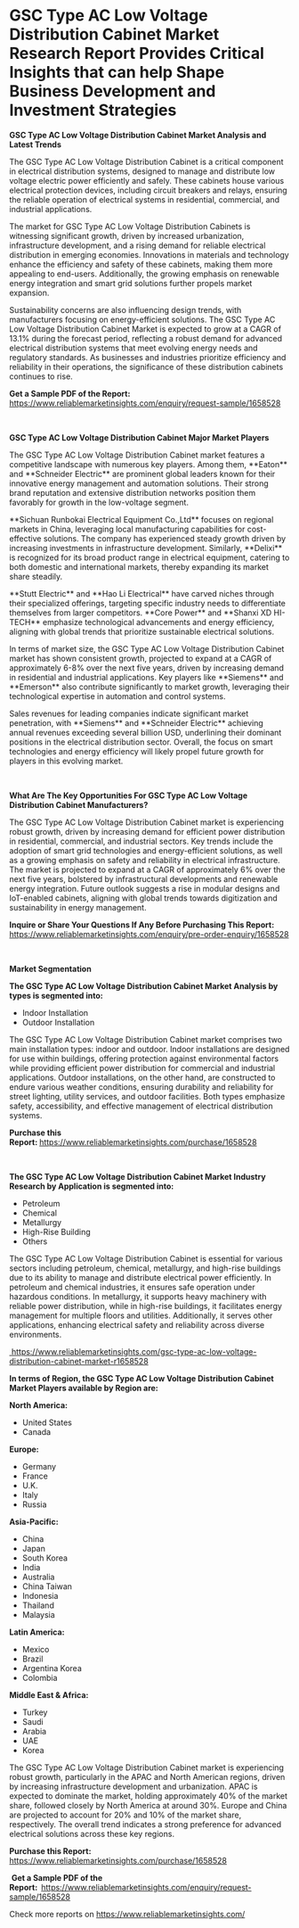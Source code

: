 <p><h1>GSC Type AC Low Voltage Distribution Cabinet Market Research Report Provides Critical Insights that can help Shape Business Development and Investment Strategies</h1></p><p><strong>GSC Type AC Low Voltage Distribution Cabinet Market Analysis and Latest Trends</strong></p>
<p><p>The GSC Type AC Low Voltage Distribution Cabinet is a critical component in electrical distribution systems, designed to manage and distribute low voltage electric power efficiently and safely. These cabinets house various electrical protection devices, including circuit breakers and relays, ensuring the reliable operation of electrical systems in residential, commercial, and industrial applications.</p><p>The market for GSC Type AC Low Voltage Distribution Cabinets is witnessing significant growth, driven by increased urbanization, infrastructure development, and a rising demand for reliable electrical distribution in emerging economies. Innovations in materials and technology enhance the efficiency and safety of these cabinets, making them more appealing to end-users. Additionally, the growing emphasis on renewable energy integration and smart grid solutions further propels market expansion.</p><p>Sustainability concerns are also influencing design trends, with manufacturers focusing on energy-efficient solutions. The GSC Type AC Low Voltage Distribution Cabinet Market is expected to grow at a CAGR of 13.1% during the forecast period, reflecting a robust demand for advanced electrical distribution systems that meet evolving energy needs and regulatory standards. As businesses and industries prioritize efficiency and reliability in their operations, the significance of these distribution cabinets continues to rise.</p></p>
<p><strong>Get a Sample PDF of the Report:&nbsp;</strong> <a href="https://www.reliablemarketinsights.com/enquiry/request-sample/1658528?utm_campaign=2939&utm_medium=2&utm_source=Github&utm_content=ia&utm_term=23032025&utm_id=gsc-type-ac-low-voltage-distribution-cabinet">https://www.reliablemarketinsights.com/enquiry/request-sample/1658528</a></p>
<p>&nbsp;</p>
<p><strong>GSC Type AC Low Voltage Distribution Cabinet Major Market Players</strong></p>
<p><p>The GSC Type AC Low Voltage Distribution Cabinet market features a competitive landscape with numerous key players. Among them, **Eaton** and **Schneider Electric** are prominent global leaders known for their innovative energy management and automation solutions. Their strong brand reputation and extensive distribution networks position them favorably for growth in the low-voltage segment.</p><p>**Sichuan Runbokai Electrical Equipment Co.,Ltd** focuses on regional markets in China, leveraging local manufacturing capabilities for cost-effective solutions. The company has experienced steady growth driven by increasing investments in infrastructure development. Similarly, **Delixi** is recognized for its broad product range in electrical equipment, catering to both domestic and international markets, thereby expanding its market share steadily.</p><p>**Stutt Electric** and **Hao Li Electrical** have carved niches through their specialized offerings, targeting specific industry needs to differentiate themselves from larger competitors. **Core Power** and **Shanxi XD HI-TECH** emphasize technological advancements and energy efficiency, aligning with global trends that prioritize sustainable electrical solutions.</p><p>In terms of market size, the GSC Type AC Low Voltage Distribution Cabinet market has shown consistent growth, projected to expand at a CAGR of approximately 6-8% over the next five years, driven by increasing demand in residential and industrial applications. Key players like **Siemens** and **Emerson** also contribute significantly to market growth, leveraging their technological expertise in automation and control systems.</p><p>Sales revenues for leading companies indicate significant market penetration, with **Siemens** and **Schneider Electric** achieving annual revenues exceeding several billion USD, underlining their dominant positions in the electrical distribution sector. Overall, the focus on smart technologies and energy efficiency will likely propel future growth for players in this evolving market.</p></p>
<p>&nbsp;</p>
<p><strong>What Are The Key Opportunities For GSC Type AC Low Voltage Distribution Cabinet Manufacturers?</strong></p>
<p><p>The GSC Type AC Low Voltage Distribution Cabinet market is experiencing robust growth, driven by increasing demand for efficient power distribution in residential, commercial, and industrial sectors. Key trends include the adoption of smart grid technologies and energy-efficient solutions, as well as a growing emphasis on safety and reliability in electrical infrastructure. The market is projected to expand at a CAGR of approximately 6% over the next five years, bolstered by infrastructural developments and renewable energy integration. Future outlook suggests a rise in modular designs and IoT-enabled cabinets, aligning with global trends towards digitization and sustainability in energy management.</p></p>
<p><strong>Inquire or Share Your Questions If Any Before Purchasing This Report:</strong> <a href="https://www.reliablemarketinsights.com/enquiry/pre-order-enquiry/1658528?utm_campaign=2939&utm_medium=2&utm_source=Github&utm_content=ia&utm_term=23032025&utm_id=gsc-type-ac-low-voltage-distribution-cabinet">https://www.reliablemarketinsights.com/enquiry/pre-order-enquiry/1658528</a></p>
<p>&nbsp;</p>
<p><strong>Market Segmentation</strong></p>
<p><strong>The GSC Type AC Low Voltage Distribution Cabinet Market Analysis by types is segmented into:</strong></p>
<p><ul><li>Indoor Installation</li><li>Outdoor Installation</li></ul></p>
<p><p>The GSC Type AC Low Voltage Distribution Cabinet market comprises two main installation types: indoor and outdoor. Indoor installations are designed for use within buildings, offering protection against environmental factors while providing efficient power distribution for commercial and industrial applications. Outdoor installations, on the other hand, are constructed to endure various weather conditions, ensuring durability and reliability for street lighting, utility services, and outdoor facilities. Both types emphasize safety, accessibility, and effective management of electrical distribution systems.</p></p>
<p><strong>Purchase this Report:&nbsp;</strong><a href="https://www.reliablemarketinsights.com/purchase/1658528?utm_campaign=2939&utm_medium=2&utm_source=Github&utm_content=ia&utm_term=23032025&utm_id=gsc-type-ac-low-voltage-distribution-cabinet">https://www.reliablemarketinsights.com/purchase/1658528</a></p>
<p>&nbsp;</p>
<p><strong>The GSC Type AC Low Voltage Distribution Cabinet Market Industry Research by Application is segmented into:</strong></p>
<p><ul><li>Petroleum</li><li>Chemical</li><li>Metallurgy</li><li>High-Rise Building</li><li>Others</li></ul></p>
<p><p>The GSC Type AC Low Voltage Distribution Cabinet is essential for various sectors including petroleum, chemical, metallurgy, and high-rise buildings due to its ability to manage and distribute electrical power efficiently. In petroleum and chemical industries, it ensures safe operation under hazardous conditions. In metallurgy, it supports heavy machinery with reliable power distribution, while in high-rise buildings, it facilitates energy management for multiple floors and utilities. Additionally, it serves other applications, enhancing electrical safety and reliability across diverse environments.</p></p>
<p><a href="https://www.reliablemarketinsights.com/gsc-type-ac-low-voltage-distribution-cabinet-market-r1658528?utm_campaign=2939&utm_medium=2&utm_source=Github&utm_content=ia&utm_term=23032025&utm_id=gsc-type-ac-low-voltage-distribution-cabinet">&nbsp;https://www.reliablemarketinsights.com/gsc-type-ac-low-voltage-distribution-cabinet-market-r1658528</a></p>
<p><strong>In terms of Region, the GSC Type AC Low Voltage Distribution Cabinet Market Players available by Region are:</strong></p>
<p>
    <p> <strong> North America: </strong>
        <ul>
            <li>United States</li>
            <li>Canada</li>
        </ul>
        </p> 
    <p> <strong> Europe: </strong>
        <ul>
            <li>Germany</li>
            <li>France</li>
            <li>U.K.</li>
            <li>Italy</li>
            <li>Russia</li>
        </ul>
        </p> 
    <p> <strong> Asia-Pacific: </strong>
        <ul>
            <li>China</li>
            <li>Japan</li>
            <li>South Korea</li>
            <li>India</li>
            <li>Australia</li>
            <li>China Taiwan</li>
            <li>Indonesia</li>
            <li>Thailand</li>
            <li>Malaysia</li>
        </ul>
        </p> 
    <p> <strong> Latin America: </strong>
        <ul>
            <li>Mexico</li>
            <li>Brazil</li>
            <li>Argentina Korea</li>
            <li>Colombia</li>
        </ul>
        </p> 
    <p> <strong> Middle East & Africa: </strong>
        <ul>
            <li>Turkey</li>
            <li>Saudi</li>
            <li>Arabia</li>
            <li>UAE</li>
            <li>Korea</li>
        </ul>
    </p>
    </p>
<p><p>The GSC Type AC Low Voltage Distribution Cabinet market is experiencing robust growth, particularly in the APAC and North American regions, driven by increasing infrastructure development and urbanization. APAC is expected to dominate the market, holding approximately 40% of the market share, followed closely by North America at around 30%. Europe and China are projected to account for 20% and 10% of the market share, respectively. The overall trend indicates a strong preference for advanced electrical solutions across these key regions.</p></p>
<p><strong>Purchase this Report: </strong><a href="https://www.reliablemarketinsights.com/purchase/1658528?utm_campaign=2939&utm_medium=2&utm_source=Github&utm_content=ia&utm_term=23032025&utm_id=gsc-type-ac-low-voltage-distribution-cabinet">https://www.reliablemarketinsights.com/purchase/1658528</a></p>
<p>&nbsp;<strong>Get a Sample PDF of the Report:&nbsp;&nbsp;</strong><a href="https://www.reliablemarketinsights.com/enquiry/request-sample/1658528?utm_campaign=2939&utm_medium=2&utm_source=Github&utm_content=ia&utm_term=23032025&utm_id=gsc-type-ac-low-voltage-distribution-cabinet">https://www.reliablemarketinsights.com/enquiry/request-sample/1658528</a></p>
<p><strong></strong></p>
<p>Check more reports on <a href="https://www.reliablemarketinsights.com/?utm_campaign=2939&utm_medium=2&utm_source=Github&utm_content=ia&utm_term=23032025&utm_id=gsc-type-ac-low-voltage-distribution-cabinet">https://www.reliablemarketinsights.com/</a></p>